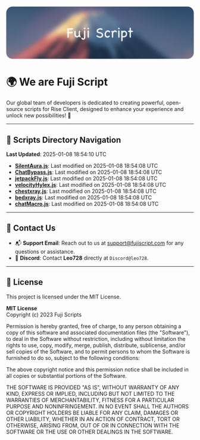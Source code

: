 ![Banner](.github/b.webp)

# 🌍 **We are Fuji Script**

Our global team of developers is dedicated to creating powerful, open-source scripts for Rise Client, designed to enhance your experience and unlock new possibilities! 🌟

---
<!-- SCRIPTS_NAVIGATION_START -->
## 📂 **Scripts Directory Navigation**

**Last Updated**: 2025-01-08 18:54:10 UTC

- **[SilentAura.js](scripts/SilentAura.js)**: Last modified on 2025-01-08 18:54:08 UTC
- **[ChatBypass.js](scripts/ChatBypass.js)**: Last modified on 2025-01-08 18:54:08 UTC
- **[jetpackFly.js](scripts/jetpackFly.js)**: Last modified on 2025-01-08 18:54:08 UTC
- **[velocityHylex.js](scripts/velocityHylex.js)**: Last modified on 2025-01-08 18:54:08 UTC
- **[chestxray.js](scripts/chestxray.js)**: Last modified on 2025-01-08 18:54:08 UTC
- **[bedxray.js](scripts/bedxray.js)**: Last modified on 2025-01-08 18:54:08 UTC
- **[chatMacro.js](scripts/chatMacro.js)**: Last modified on 2025-01-08 18:54:08 UTC

<!-- SCRIPTS_NAVIGATION_END -->

---

## 💬 **Contact Us**  
- 📬 **Support Email**: Reach out to us at [support@fujiscript.com](mailto:support@fujiscript.com) for any questions or assistance.  
- 💬 **Discord**: Contact **Leo728** directly at `Discord@leo728`.

---

## 📜 **License**

This project is licensed under the MIT License.  

**MIT License**  
Copyright (c) 2023 Fuji Scripts  

Permission is hereby granted, free of charge, to any person obtaining a copy of this software and associated documentation files (the "Software"), to deal in the Software without restriction, including without limitation the rights to use, copy, modify, merge, publish, distribute, sublicense, and/or sell copies of the Software, and to permit persons to whom the Software is furnished to do so, subject to the following conditions:  

The above copyright notice and this permission notice shall be included in all copies or substantial portions of the Software.  

THE SOFTWARE IS PROVIDED "AS IS", WITHOUT WARRANTY OF ANY KIND, EXPRESS OR IMPLIED, INCLUDING BUT NOT LIMITED TO THE WARRANTIES OF MERCHANTABILITY, FITNESS FOR A PARTICULAR PURPOSE AND NONINFRINGEMENT. IN NO EVENT SHALL THE AUTHORS OR COPYRIGHT HOLDERS BE LIABLE FOR ANY CLAIM, DAMAGES OR OTHER LIABILITY, WHETHER IN AN ACTION OF CONTRACT, TORT OR OTHERWISE, ARISING FROM, OUT OF OR IN CONNECTION WITH THE SOFTWARE OR THE USE OR OTHER DEALINGS IN THE SOFTWARE.  
